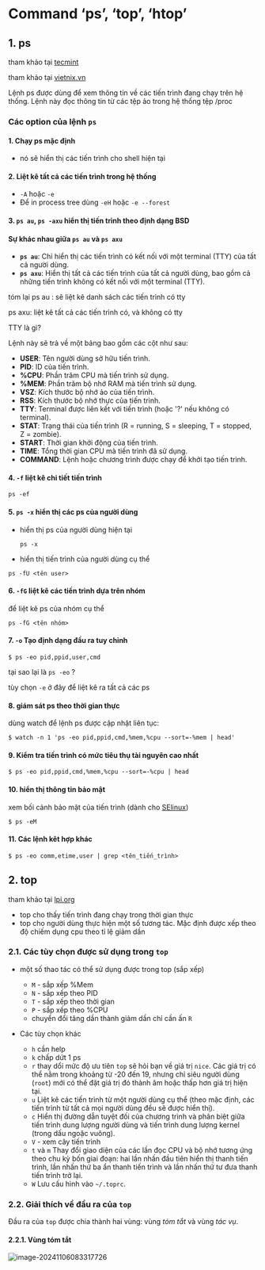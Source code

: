 # Command ‘ps’, ‘top’, ‘htop’

## 1. ps

tham khảo tại [tecmint](https://www.tecmint.com/ps-command-examples-for-linux-process-monitoring/)

tham khảo tại [vietnix.vn](https://vietnix.vn/lenh-ps-trong-linux/)

Lệnh ps được dùng để xem thông tin về các tiến trình đang chạy trên hệ thống. Lệnh này đọc thông tin từ các tệp ảo trong hệ thống tệp /proc

### Các option của lệnh `ps`

#### 1. Chạy ps mặc định

- nó sẽ hiển thị các tiến trình cho shell hiện tại 

#### 2. Liệt kê tất cả các tiến trình trong hệ thống 

- `-A` hoặc `-e`
- Để in process tree dùng `-eH` hoặc `-e --forest`

#### 3. `ps au`, `ps -axu` hiển thị tiến trình theo định dạng BSD

#### Sự khác nhau giữa `ps au` và `ps axu`

- **`ps au`**: Chỉ hiển thị các tiến trình có kết nối với một terminal (TTY) của tất cả người dùng.
- **`ps axu`**: Hiển thị tất cả các tiến trình của tất cả người dùng, bao gồm cả những tiến trình không có kết nối với một terminal (TTY).

tóm lại
ps au : sẽ liệt kê danh sách các tiến trình có tty

ps axu: liệt kê tất cả các tiến trình có, và không có tty

TTY là gì? 

Lệnh này sẽ trả về một bảng bao gồm các cột như sau:

- **USER**: Tên người dùng sở hữu tiến trình.
- **PID**: ID của tiến trình.
- **%CPU**: Phần trăm CPU mà tiến trình sử dụng.
- **%MEM**: Phần trăm bộ nhớ RAM mà tiến trình sử dụng.
- **VSZ**: Kích thước bộ nhớ ảo của tiến trình.
- **RSS**: Kích thước bộ nhớ thực của tiến trình.
- **TTY**: Terminal được liên kết với tiến trình (hoặc '?' nếu không có terminal).
- **STAT**: Trạng thái của tiến trình (R = running, S = sleeping, T = stopped, Z = zombie).
- **START**: Thời gian khởi động của tiến trình.
- **TIME**: Tổng thời gian CPU mà tiến trình đã sử dụng.
- **COMMAND**: Lệnh hoặc chương trình được chạy để khởi tạo tiến trình.

#### 4. `-f` liệt kê chi tiết tiến trình 

```
ps -ef
```

#### 5. `ps -x` hiển thị các ps của người dùng 

- hiển thị ps của người dùng hiện tại

  ```
  ps -x
  ```

- hiển thị tiến trình của người dùng cụ thể 

```
ps -fU <tên user>
```



#### 6. `-fG` liệt kê các tiến trình dựa trên nhóm

để liệt kê ps của nhóm cụ  thể 

```
ps -fG <tên nhóm>
```

#### 7. `-o` Tạo định dạng đầu ra tuy chỉnh

```
$ ps -eo pid,ppid,user,cmd
```

tại sao lại là `ps -eo` ?

tùy chọn `-e` ở đây để liệt kê ra tất cả các ps

#### 8. giám sát ps theo thời gian thực 

dùng watch để lệnh ps được cập nhật liên tục:

```
$ watch -n 1 'ps -eo pid,ppid,cmd,%mem,%cpu --sort=-%mem | head'
```

#### 9. Kiểm tra tiến trình có mức tiêu thụ tài nguyên cao nhất 

```
$ ps -eo pid,ppid,cmd,%mem,%cpu --sort=-%cpu | head
```

#### 10. hiển thị thông tin bảo mật 

xem bối cảnh bảo mật của tiến trình (dành cho [SElinux](https://bizflycloud.vn/tin-tuc/selinux-la-gi-tai-sao-ban-nen-su-dung-selinux-20181011164512648.htm))

```
$ ps -eM
```

#### 11. Các lệnh kêt hợp khác 

```
$ ps -eo comm,etime,user | grep <tên_tiến_trình>
```



## 2. top

tham khảo tại [lpi.org](https://learning.lpi.org/vi/learning-materials/101-500/103/103.5/)

- top cho thấy tiến trình đang chạy trong thời gian thực 
- top cho người dùng thực hiện một số tương tác. Mặc định được xếp theo độ chiếm dụng cpu theo tỉ lệ giảm dần

### 2.1. Các tùy chọn được sử dụng trong `top`

- một số thao tác có thể sử dụng được trong top (sắp xếp)
  - `M` - sắp xếp %Mem
  - `N` - sắp xếp theo PID
  - `T`  - sắp xếp theo thời gian
  - `P` - sắp xếp theo %CPU
  - chuyển đổi tăng dần thành giảm dần chỉ cần ấn `R`

- Các tùy chọn khác 
  - `h` cần help
  - `k` chấp dứt 1 ps
  - `r` thay dổi mức độ ưu tiên `top` sẽ hỏi bạn về giá trị `nice`. Các giá trị có thể nằm trong khoảng từ -20 đến 19, nhưng chỉ siêu người dùng (`root`) mới có thể đặt giá trị đó thành âm hoặc thấp hơn giá trị hiện tại.
  - `u` Liệt kê các tiến trình từ một người dùng cụ thể (theo mặc định, các tiến trình từ tất cả mọi người dùng đều sẽ được hiển thị).
  - `c` Hiển thị đường dẫn tuyệt đối của chương trình và phân biệt giữa tiến trình dung lượng người dùng và tiến trình dung lượng kernel (trong dấu ngoặc vuông).
  - `V` - xem cây tiến trình 
  - `t` và `m` Thay đổi giao diện của các lần đọc CPU và bộ nhớ tương ứng theo chu kỳ bốn giai đoạn: hai lần nhấn đầu tiên hiển thị thanh tiến trình, lần nhấn thứ ba ẩn thanh tiến trình và lần nhấn thứ tư đưa thanh tiến trình trở lại.
  - `W` Lưu cấu hình vào `~/.toprc`.


### 2.2. Giải thích về đầu ra của `top`

Đầu ra của `top` được chia thành hai vùng: vùng *tóm tắt* và vùng *tác vụ*.

#### 2.2.1. Vùng tóm tắt 

![image-20241106083317726](/home/phungna/.config/Typora/typora-user-images/image-20241106083317726.png)
